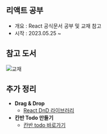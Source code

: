 ## 리액트 공부

- 개요 : React 공식문서 공부 및 교재 참고
- 시작 : 2023.05.25 ~

## 참고 도서

![교재](https://image.yes24.com/goods/79260300/XL)

## 추가 정리

- **Drag & Drop**
  - [React DnD 라이브러리 ](https://github.com/ohtaekwon/react-dnd)
- **칸반 Todo 만들기**
  - [칸반 todo 바로가기](https://github.com/ohtaekwon/todo-kanban)
